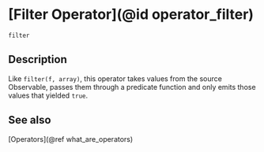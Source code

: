# [Filter Operator](@id operator_filter)

```@docs
filter
```

## Description

Like `filter(f, array)`, this operator takes values from the source Observable, passes them through a predicate function and only emits those values that yielded `true`.

## See also

[Operators](@ref what_are_operators)
